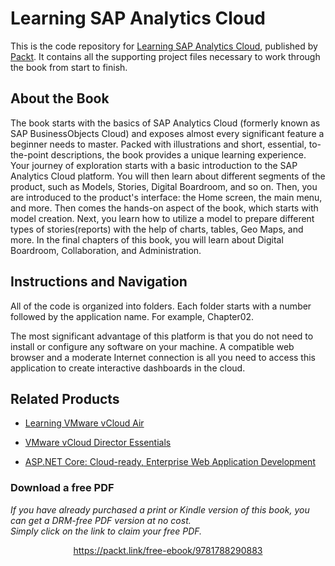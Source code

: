 


# Learning SAP Analytics Cloud
This is the code repository for [Learning SAP Analytics Cloud](https://www.packtpub.com/big-data-and-business-intelligence/learning-sap-analytics-cloud?utm_source=github&utm_medium=repository&utm_campaign=9781788290883), published by [Packt](https://www.packtpub.com/?utm_source=github). It contains all the supporting project files necessary to work through the book from start to finish.
## About the Book
The book starts with the basics of SAP Analytics Cloud (formerly known as SAP BusinessObjects Cloud) and exposes almost every significant feature a beginner needs to master. Packed with illustrations and short, essential, to-the-point descriptions, the book provides a unique learning experience. Your journey of exploration starts with a basic introduction to the SAP Analytics Cloud platform. You will then learn about different segments of the product, such as Models, Stories, Digital Boardroom, and so on. Then, you are introduced to the product's interface: the Home screen, the main menu, and more. Then comes the hands-on aspect of the book, which starts with model creation. Next, you learn how to utilize a model to prepare different types of stories(reports) with the help of charts, tables, Geo Maps, and more. In the final chapters of this book, you will learn about Digital Boardroom, Collaboration, and Administration.

## Instructions and Navigation
All of the code is organized into folders. Each folder starts with a number followed by the application name. For example, Chapter02.



The most significant advantage of this platform is that you do not need to install or
configure any software on your machine. A compatible web browser and a moderate
Internet connection is all you need to access this application to create interactive dashboards
in the cloud.

## Related Products
* [Learning VMware vCloud Air](https://www.packtpub.com/virtualization-and-cloud/learning-vmware-vcloud-air?utm_source=github&utm_medium=repository&utm_campaign=9781785282874)

* [VMware vCloud Director Essentials](https://www.packtpub.com/virtualization-and-cloud/vmware-vcloud-director-essentials?utm_source=github&utm_medium=repository&utm_campaign=9781783986521)

* [ASP.NET Core: Cloud-ready, Enterprise Web Application Development](https://www.packtpub.com/application-development/aspnet-core-cloud-ready-enterprise-web-application-development?utm_source=github&utm_medium=repository&utm_campaign=9781788296526)
### Download a free PDF

 <i>If you have already purchased a print or Kindle version of this book, you can get a DRM-free PDF version at no cost.<br>Simply click on the link to claim your free PDF.</i>
<p align="center"> <a href="https://packt.link/free-ebook/9781788290883">https://packt.link/free-ebook/9781788290883 </a> </p>